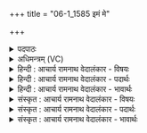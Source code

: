 +++
title = "06-1_1585 इमं मे"

+++
<details><summary>पदपाठः</summary>

इ꣣म꣢म्। मे꣣। वरुण। श्रुधि। ह꣡व꣢꣯म्। अ꣣द्य꣢। अ꣣। द्य꣢। च꣣। मृडय। त्वा꣢म्। अ꣣वस्युः꣢। आ। च꣣के। १५८५।
</details>

<details><summary>अधिमन्त्रम् (VC)</summary>

- वरुणः
- शुनःशेप  आजीगर्तिः
- गायत्री
- षड्जः
</details>

<details><summary>हिन्दी : आचार्य रामनाथ वेदालंकार - विषयः</summary>

परमात्मा,राजा और आचार्य से प्रार्थना करते हैं।
</details>

<details><summary>हिन्दी : आचार्य रामनाथ वेदालंकार - पदार्थः</summary>

पदार्थान्वयभाषाः -  हे (वरुण) दोष-निवारक वरणीय परमात्मन्,राजन् व आचार्य ! (इमं मे हवम्) इस मेरी पुकार को (श्रुधि) सुनो। और (अद्य) आज,मुझे (मृडय च) आनन्दित कर दो। (अवस्युः) आपकी रक्षा का इच्छुक मैं (त्वाम्) आपको(आचके)चाह रहा हूँ ॥१॥
</details>

<details><summary>हिन्दी : आचार्य रामनाथ वेदालंकार - भावार्थः</summary>

भावार्थभाषाः -  मनुष्यों को चाहिए कि यथायोग्य परमात्मा,राजा और आचार्य से प्रार्थना करके,अपने दोषों का निवारण करके,सद्गुण और सत्कर्मों को स्वीकार करके उन्नति करें ॥१॥
</details>

<details><summary>संस्कृत : आचार्य रामनाथ वेदालंकार - विषयः</summary>

परमात्मा राजाऽऽचार्यश्च प्रार्थ्यते।
</details>

<details><summary>संस्कृत : आचार्य रामनाथ वेदालंकार - पदार्थः</summary>

पदार्थान्वयभाषाः -  हे (वरुण) दोषनिवारक वरणीय परमात्मन् राजन् आचार्य वा ! (इमं मे हवम्) एतद् मदीयम् आह्वानम् (श्रुधि) शृणु।[शृणोतेः ‘श्रुशृणुपॄकृवृभ्यश्छन्दसि।’अ० ६।४।१०२ इति हेर्धिरादेशः। संहितायाम् ‘अन्येषामपि दृश्यते’। अ० ६।३।१३७ इति दीर्घः।] (अद्य) अस्मिन् दिने (मृडय च) सुखय च।[संहितायाम् अद्या इत्यत्र ‘निपातस्य च’ अ० ६।३।१३६ इति दीर्घः।] (अवस्युः) त्वद्रक्षणेच्छुः अहम्।[अवः रक्षणम् आत्मनः कामयते इति अवस्युः,क्यचि ‘क्याच्छन्दसि’ अ० ३।२।१७० इति उः प्रत्ययः।] (त्वाम्) परमात्मानं राजानम् आचार्यं वा (आचके) कामये।[आचके इति कान्तिकर्मा। निघं० २।६।]॥१॥२
</details>

<details><summary>संस्कृत : आचार्य रामनाथ वेदालंकार - भावार्थः</summary>

भावार्थभाषाः -  मनुष्यैर्यथायोग्यं परमात्मानं राजानमाचार्यं च सम्प्रार्थ्य स्वकीयान् दोषान् निवार्य सद्गुणान् सत्कर्माणि च स्वीकृत्योत्कर्षः सम्पादनीयः ॥१॥
</details>